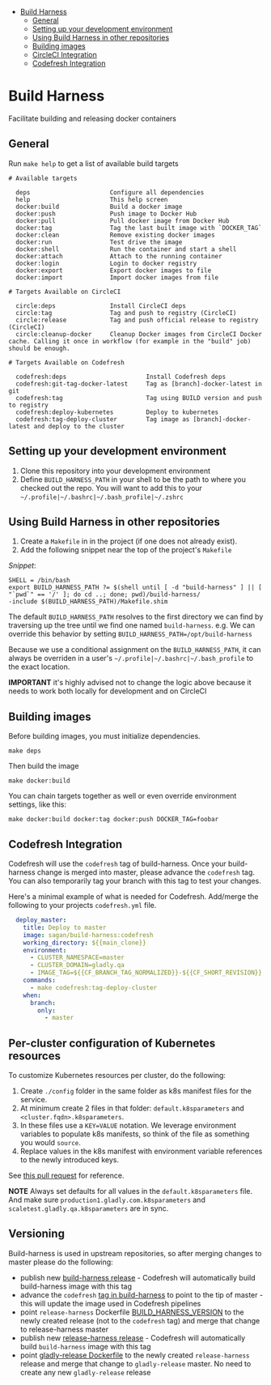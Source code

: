 <!-- MarkdownTOC -->

- [Build Harness](#build-harness)
  - [General](#general)
  - [Setting up your development environment](#setting-up-your-development-environment)
  - [Using Build Harness in other repositories](#using-build-harness-in-other-repositories)
  - [Building images](#building-images)
  - [CircleCI Integration](#circleci-integration)
  - [Codefresh Integration](#codefresh-integration)

<!-- /MarkdownTOC -->

# Build Harness

Facilitate building and releasing docker containers

## General

Run `make help` to get a list of available build targets

```
# Available targets

  deps                      Configure all dependencies
  help                      This help screen
  docker:build              Build a docker image
  docker:push               Push image to Docker Hub
  docker:pull               Pull docker image from Docker Hub
  docker:tag                Tag the last built image with `DOCKER_TAG`
  docker:clean              Remove existing docker images
  docker:run                Test drive the image
  docker:shell              Run the container and start a shell
  docker:attach             Attach to the running container
  docker:login              Login to docker registry
  docker:export             Export docker images to file
  docker:import             Import docker images from file

# Targets Available on CircleCI

  circle:deps               Install CircleCI deps
  circle:tag                Tag and push to registry (CircleCI)
  circle:release            Tag and push official release to registry (CircleCI)
  circle:cleanup-docker     Cleanup Docker images from CircleCI Docker cache. Calling it once in workflow (for example in the "build" job) should be enough.

# Targets Available on Codefresh

  codefresh:deps                      Install Codefresh deps
  codefresh:git-tag-docker-latest     Tag as [branch]-docker-latest in git
  codefresh:tag                       Tag using BUILD version and push to registry
  codefresh:deploy-kubernetes         Deploy to kubernetes
  codefresh:tag-deploy-cluster        Tag image as [branch]-docker-latest and deploy to the cluster
```

## Setting up your development environment

1. Clone this repository into your development environment
2. Define `BUILD_HARNESS_PATH` in your shell to be the path to where you checked out the repo. You will want to add this to your `~/.profile|~/.bashrc|~/.bash_profile|~/.zshrc`

## Using Build Harness in other repositories

1. Create a `Makefile` in in the project (if one does not already exist).
1. Add the following snippet near the top of the project's `Makefile`

*Snippet*:
```
SHELL = /bin/bash
export BUILD_HARNESS_PATH ?= $(shell until [ -d "build-harness" ] || [ "`pwd`" == '/' ]; do cd ..; done; pwd)/build-harness/
-include $(BUILD_HARNESS_PATH)/Makefile.shim
```

The default `BUILD_HARNESS_PATH` resolves to the first directory we can find by traversing up the tree until we find one named `build-harness`. e.g. We can override this behavior by setting `BUILD_HARNESS_PATH=/opt/build-harness`

Because we use a conditional assignment on the `BUILD_HARNESS_PATH`, it can always be overriden in a user's `~/.profile|~/.bashrc|~/.bash_profile` to the exact location.

**IMPORTANT** it's highly advised not to change the logic above because it needs to work both locally for development and on CircleCI

## Building images

Before building images, you must initialize dependencies.

    make deps

Then build the image

    make docker:build

You can chain targets together as well or even override environment settings, like this:

    make docker:build docker:tag docker:push DOCKER_TAG=foobar

## Codefresh Integration

Codefresh will use the `codefresh` tag of build-harness. Once your build-harness change is merged into master, please advance the `codefresh` tag. You can also temporarily tag your branch with this tag to test your changes.

Here's a minimal example of what is needed for Codefresh. Add/merge the following to your projects `codefresh.yml` file.
```yaml
  deploy_master:
    title: Deploy to master
    image: sagan/build-harness:codefresh
    working_directory: ${{main_clone}}
    environment:
      - CLUSTER_NAMESPACE=master
      - CLUSTER_DOMAIN=gladly.qa
      - IMAGE_TAG=${{CF_BRANCH_TAG_NORMALIZED}}-${{CF_SHORT_REVISION}}
    commands:
      - make codefresh:tag-deploy-cluster
    when:
      branch:
        only:
          - master
```

## Per-cluster configuration of Kubernetes resources

To customize Kubernetes resources per cluster, do the following:
1. Create `./config` folder in the same folder as k8s manifest files for the service.
2. At minimum create 2 files in that folder: `default.k8sparameters` and `<cluster.fqdn>.k8sparameters`.
3. In these files use a `KEY=VALUE` notation. We leverage environment variables to populate k8s manifests, so think of the file as something you would `source`.
4. Replace values in the k8s manifest with environment variable references to the newly introduced keys.

See [this pull request](https://github.com/sagansystems/edge-broker/pull/383/files) for reference.

**NOTE** Always set defaults for all values in the `default.k8sparameters` file. And make sure `production1.gladly.com.k8sparameters` and `scaletest.gladly.qa.k8sparameters` are in sync.

## Versioning

Build-harness is used in upstream repositories, so after merging changes to master please do the following:
- publish new [build-harness release](https://github.com/sagansystems/build-harness/releases) - Codefresh will automatically build build-harness image with this tag
- advance the `codefresh` [tag in build-harness](https://github.com/sagansystems/build-harness/tree/codefresh) to point to the tip of master - this will update the image used in Codefresh pipelines
- point `release-harness` Dockerfile [BUILD_HARNESS_VERSION](https://github.com/sagansystems/release-harness/blob/master/Dockerfile) to the newly created release (not to the `codefresh` tag) and merge that change to release-harness master
- publish new [release-harness release](https://github.com/sagansystems/release-harness/releases) - Codefresh will automatically build `build-harness` image with this tag
- point [gladly-release Dockerfile](https://github.com/sagansystems/gladly-release/blob/master/Dockerfile) to the newly created `release-harness` release and merge that change to `gladly-release` master. No need to create any new `gladly-release` release
